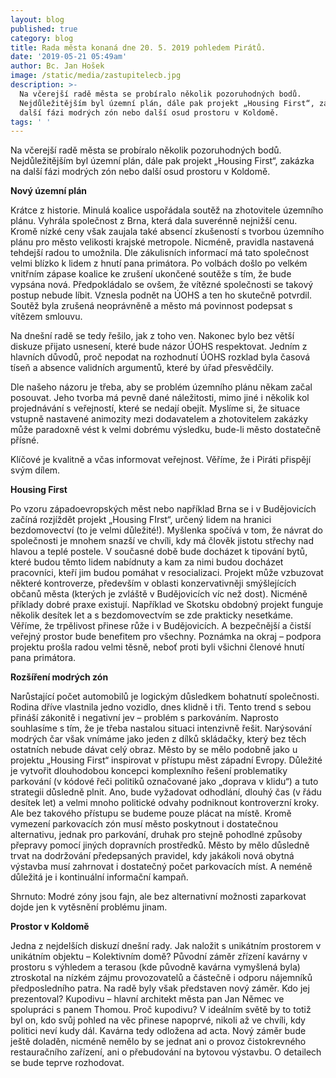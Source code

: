 ```yaml
---
layout: blog
published: true
category: blog
title: Rada města konaná dne 20. 5. 2019 pohledem Pirátů.
date: '2019-05-21 05:49am'
author: Bc. Jan Hošek
image: /static/media/zastupitelecb.jpg
description: >-
  Na včerejší radě města se probíralo několik pozoruhodných bodů.
  Nejdůležitějším byl územní plán, dále pak projekt „Housing First“, zakázka na
  další fázi modrých zón nebo další osud prostoru v Koldomě.
tags: ' '
---
```

Na včerejší radě města se probíralo několik pozoruhodných bodů. Nejdůležitějším byl územní plán, dále pak projekt „Housing First“, zakázka na další fázi modrých zón nebo další osud prostoru v Koldomě.

**Nový územní plán**

Krátce z historie. Minulá koalice uspořádala soutěž na zhotovitele územního plánu. Vyhrála společnost z Brna, která dala suverénně nejnižší cenu. Kromě nízké ceny však zaujala také absencí zkušeností s tvorbou územního plánu pro město velikosti krajské metropole. Nicméně, pravidla nastavená tehdejší radou to umožnila. Dle zákulisních informací má tato společnost velmi blízko k lidem z hnutí pana primátora. Po volbách došlo po velkém vnitřním zápase koalice ke zrušení ukončené soutěže s tím, že bude vypsána nová. Předpokládalo se ovšem, že vítězné společnosti se takový postup nebude líbit. Vznesla podnět na ÚOHS a ten ho skutečně potvrdil. Soutěž byla zrušená neoprávněně a město má povinnost podepsat s vítězem smlouvu.

Na dnešní radě se tedy řešilo, jak z toho ven. Nakonec bylo bez větší diskuze přijato usnesení, které bude názor ÚOHS respektovat. Jedním z hlavních důvodů, proč nepodat na rozhodnutí ÚOHS rozklad byla časová tíseň a absence validních argumentů, které by úřad přesvědčily.

Dle našeho názoru je třeba, aby se problém územního plánu někam začal posouvat. Jeho tvorba má pevně dané náležitosti, mimo jiné i několik kol projednávání s veřejností, které se nedají obejít. Myslíme si, že situace vstupně nastavené animozity mezi dodavatelem a zhotovitelem zakázky může paradoxně vést k velmi dobrému výsledku, bude-li město dostatečně přísné.

Klíčové je kvalitně a včas informovat veřejnost. Věříme, že i Piráti přispějí svým dílem.

**Housing First**

Po vzoru západoevropských měst nebo například Brna se i v Budějovicích začíná rozjíždět projekt „Housing FIrst“, určený lidem na hranici bezdomovectví (to je velmi důležité!). Myšlenka spočívá v tom, že návrat do společnosti je mnohem snazší ve chvíli, kdy má člověk jistotu střechy nad hlavou a teplé postele. V současné době bude docházet k tipování bytů, které budou těmto lidem nabídnuty a kam za nimi budou docházet pracovníci, kteří jim budou pomáhat v resocializaci. Projekt může vzbuzovat některé kontroverze, především v oblasti konzervativněji smýšlejících občanů města (kterých je zvláště v Budějovicích víc než dost). Nicméně příklady dobré praxe existují. Například ve Skotsku obdobný projekt funguje několik desítek let a s bezdomovectvím se zde prakticky nesetkáme. Věříme, že trpělivost přinese růže i v Budějovicích. A bezpečnější a čistší veřejný prostor bude benefitem pro všechny. Poznámka na okraj – podpora projektu prošla radou velmi těsně, neboť proti byli všichni členové hnutí pana primátora.

**Rozšíření modrých zón**

Narůstající počet automobilů je logickým důsledkem bohatnutí společnosti. Rodina dříve vlastnila jedno vozidlo, dnes klidně i tři. Tento trend s sebou přináší zákonitě i negativní jev – problém s parkováním. Naprosto souhlasíme s tím, že je třeba nastalou situaci intenzivně řešit. Narýsování modrých čar však vnímáme jako jeden z dílků skládačky, který bez těch ostatních nebude dávat celý obraz. Město by se mělo podobně jako u projektu „Housing First“ inspirovat v přístupu měst západní Evropy. Důležité je vytvořit dlouhodobou koncepci komplexního řešení problematiky parkování (v kódové řeči politiků označované jako „doprava v klidu“) a tuto strategii důsledně plnit. Ano, bude vyžadovat odhodlání, dlouhý čas (v řádu desítek let) a velmi mnoho politické odvahy podniknout kontroverzní kroky. Ale bez takového přístupu se budeme pouze plácat na místě. Kromě vymezení parkovacích zón musí město poskytnout i dostatečnou alternativu, jednak pro parkování, druhak pro stejně pohodlné způsoby přepravy pomocí jiných dopravních prostředků. Město by mělo důsledně trvat na dodržování předepsaných pravidel, kdy jakákoli nová obytná výstavba musí zahrnovat i dostatečný počet parkovacích míst. A neméně důležitá je i kontinuální informační kampaň.

Shrnuto: Modré zóny jsou fajn, ale bez alternativní možnosti zaparkovat dojde jen k vytěsnění problému jinam.

**Prostor v Koldomě**

Jedna z nejdelších diskuzí dnešní rady. Jak naložit s unikátním prostorem v unikátním objektu – Kolektivním domě? Původní záměr zřízení kavárny v prostoru s výhledem a terasou (kde původně kavárna vymyšlená byla) ztroskotal na nízkém zájmu provozovatelů a částečně i odporu nájemníků předposledního patra. Na radě byly však představen nový záměr. Kdo jej prezentoval? Kupodivu – hlavní architekt města pan Jan Němec ve spolupráci s panem Thomou. Proč kupodivu? V ideálním světě by to totiž byl on, kdo svůj pohled na věc přinese napoprvé, nikoli až ve chvíli, kdy politici neví kudy dál. Kavárna tedy odložena ad acta. Nový záměr bude ještě doladěn, nicméně nemělo by se jednat ani o provoz čistokrevného restauračního zařízení, ani o přebudování na bytovou výstavbu. O detailech se bude teprve rozhodovat.
